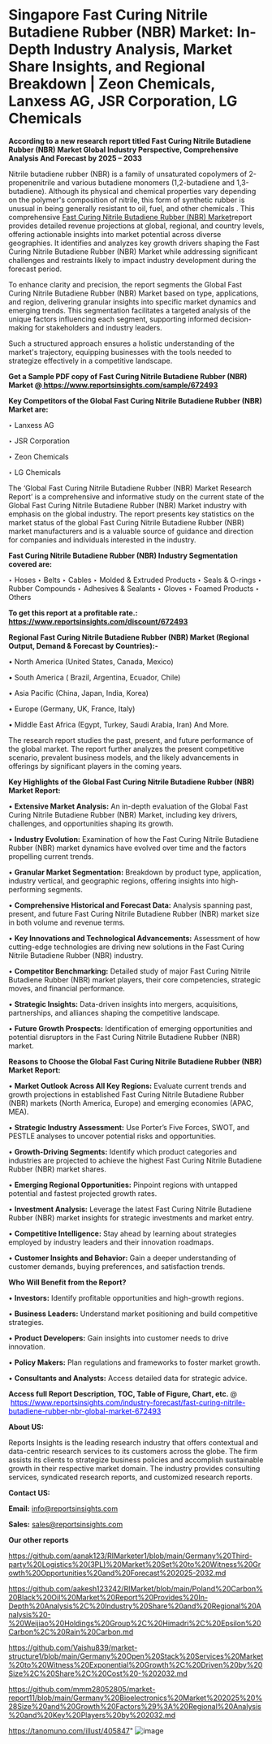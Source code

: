 # Singapore Fast Curing Nitrile Butadiene Rubber (NBR) Market: In-Depth Industry Analysis, Market Share Insights, and Regional Breakdown | Zeon Chemicals, Lanxess AG, JSR Corporation, LG Chemicals

<strong>According to a new research report titled Fast Curing Nitrile Butadiene Rubber (NBR) Market Global Industry Perspective, Comprehensive Analysis And Forecast by 2025 – 2033</strong>

Nitrile butadiene rubber (NBR) is a family of unsaturated copolymers of 2-propenenitrile and various butadiene monomers (1,2-butadiene and 1,3-butadiene). Although its physical and chemical properties vary depending on the polymer's composition of nitrile, this form of synthetic rubber is unusual in being generally resistant to oil, fuel, and other chemicals . This comprehensive <a href=https://www.reportsinsights.com/sample/672493>Fast Curing Nitrile Butadiene Rubber (NBR) Market</a>report provides detailed revenue projections at global, regional, and country levels, offering actionable insights into market potential across diverse geographies. It identifies and analyzes key growth drivers shaping the Fast Curing Nitrile Butadiene Rubber (NBR) Market while addressing significant challenges and restraints likely to impact industry development during the forecast period.

To enhance clarity and precision, the report segments the Global Fast Curing Nitrile Butadiene Rubber (NBR) Market based on type, applications, and region, delivering granular insights into specific market dynamics and emerging trends. This segmentation facilitates a targeted analysis of the unique factors influencing each segment, supporting informed decision-making for stakeholders and industry leaders.

Such a structured approach ensures a holistic understanding of the market's trajectory, equipping businesses with the tools needed to strategize effectively in a competitive landscape.

<strong>Get a Sample PDF copy of Fast Curing Nitrile Butadiene Rubber (NBR) Market </strong><strong>@<a href=https://www.reportsinsights.com/sample/672493 style=color:#0000ff;> https://www.reportsinsights.com/sample/672493</a></strong></font>

<strong>Key Competitors of the Global Fast Curing Nitrile Butadiene Rubber (NBR) Market are:</strong>

‣ Lanxess AG

‣ JSR Corporation

‣ Zeon Chemicals

‣ LG Chemicals

The ‘Global Fast Curing Nitrile Butadiene Rubber (NBR) Market Research Report’ is a comprehensive and informative study on the current state of the Global Fast Curing Nitrile Butadiene Rubber (NBR) Market industry with emphasis on the global industry. The report presents key statistics on the market status of the global Fast Curing Nitrile Butadiene Rubber (NBR) market manufacturers and is a valuable source of guidance and direction for companies and individuals interested in the industry.

<strong>Fast Curing Nitrile Butadiene Rubber (NBR) Industry Segmentation covered are:</strong>

‣ Hoses
‣ Belts
‣ Cables
‣ Molded & Extruded Products
‣ Seals & O-rings
‣ Rubber Compounds
‣ Adhesives & Sealants
‣ Gloves
‣ Foamed Products
‣ Others

<strong>To get this report at a profitable rate.: <a href=https://www.reportsinsights.com/discount/672493 style=color:#0000ff;>https://www.reportsinsights.com/discount/672493</a></strong></font>

<strong>Regional Fast Curing Nitrile Butadiene Rubber (NBR) Market (Regional Output, Demand &amp; Forecast by Countries):-</strong>

• North America (United States, Canada, Mexico)

• South America ( Brazil, Argentina, Ecuador, Chile)

• Asia Pacific (China, Japan, India, Korea)

• Europe (Germany, UK, France, Italy)

• Middle East Africa (Egypt, Turkey, Saudi Arabia, Iran) And More.

The research report studies the past, present, and future performance of the global market. The report further analyzes the present competitive scenario, prevalent business models, and the likely advancements in offerings by significant players in the coming years.

<strong>Key Highlights of the Global Fast Curing Nitrile Butadiene Rubber (NBR) Market Report:</strong>

• <strong>Extensive Market Analysis:</strong> An in-depth evaluation of the Global Fast Curing Nitrile Butadiene Rubber (NBR) Market, including key drivers, challenges, and opportunities shaping its growth.

• <strong>Industry Evolution:</strong> Examination of how the Fast Curing Nitrile Butadiene Rubber (NBR) market dynamics have evolved over time and the factors propelling current trends.

• <strong>Granular Market Segmentation:</strong> Breakdown by product type, application, industry vertical, and geographic regions, offering insights into high-performing segments.

• <strong>Comprehensive Historical and Forecast Data:</strong> Analysis spanning past, present, and future Fast Curing Nitrile Butadiene Rubber (NBR) market size in both volume and revenue terms.

• <strong>Key Innovations and Technological Advancements:</strong> Assessment of how cutting-edge technologies are driving new solutions in the Fast Curing Nitrile Butadiene Rubber (NBR) industry.

• <strong>Competitor Benchmarking:</strong> Detailed study of major Fast Curing Nitrile Butadiene Rubber (NBR) market players, their core competencies, strategic moves, and financial performance.

• <strong>Strategic Insights:</strong> Data-driven insights into mergers, acquisitions, partnerships, and alliances shaping the competitive landscape.

• <strong>Future Growth Prospects:</strong> Identification of emerging opportunities and potential disruptors in the Fast Curing Nitrile Butadiene Rubber (NBR) market.

<strong>Reasons to Choose the Global Fast Curing Nitrile Butadiene Rubber (NBR) Market Report:</strong>

• <strong>Market Outlook Across All Key Regions:</strong> Evaluate current trends and growth projections in established Fast Curing Nitrile Butadiene Rubber (NBR) markets (North America, Europe) and emerging economies (APAC, MEA).

• <strong>Strategic Industry Assessment:</strong> Use Porter’s Five Forces, SWOT, and PESTLE analyses to uncover potential risks and opportunities.

• <strong>Growth-Driving Segments:</strong> Identify which product categories and industries are projected to achieve the highest Fast Curing Nitrile Butadiene Rubber (NBR) market shares.

• <strong>Emerging Regional Opportunities:</strong> Pinpoint regions with untapped potential and fastest projected growth rates.

• <strong>Investment Analysis:</strong> Leverage the latest Fast Curing Nitrile Butadiene Rubber (NBR) market insights for strategic investments and market entry.

• <strong>Competitive Intelligence:</strong> Stay ahead by learning about strategies employed by industry leaders and their innovation roadmaps.

• <strong>Customer Insights and Behavior:</strong> Gain a deeper understanding of customer demands, buying preferences, and satisfaction trends.

<strong>Who Will Benefit from the Report?</strong>

• <strong>Investors:</strong> Identify profitable opportunities and high-growth regions.

• <strong>Business Leaders:</strong> Understand market positioning and build competitive strategies.

• <strong>Product Developers:</strong> Gain insights into customer needs to drive innovation.

• <strong>Policy Makers:</strong> Plan regulations and frameworks to foster market growth.

• <strong>Consultants and Analysts:</strong> Access detailed data for strategic advice.
</ul>
<strong>Access full Report Description, TOC, Table of Figure, Chart, etc. </strong>@  <a href=https://www.reportsinsights.com/industry-forecast/fast-curing-nitrile-butadiene-rubber-nbr-global-market-672493 style=color:#0000ff;>https://www.reportsinsights.com/industry-forecast/fast-curing-nitrile-butadiene-rubber-nbr-global-market-672493</a></font>

<strong><strong>About US</strong>:</strong>

Reports Insights is the leading research industry that offers contextual and data-centric research services to its customers across the globe. The firm assists its clients to strategize business policies and accomplish sustainable growth in their respective market domain. The industry provides consulting services, syndicated research reports, and customized research reports.

<strong>Contact US:</strong>

<p class=""""><b>Email:</b> <a href=mailto:info@reportsinsights.com>info@reportsinsights.com</a></p>
<p class=""""><b>Sales:</b> <a href=mailto:sales@reportsinsights.com>sales@reportsinsights.com</a></p>

<strong>Our other reports</strong>

<a href=https://github.com/aanak123/RIMarketer1/blob/main/Germany%20Third-party%20Logistics%20(3PL)%20Market%20Set%20to%20Witness%20Growth%20Opportunities%20and%20Forecast%202025-2032.md>https://github.com/aanak123/RIMarketer1/blob/main/Germany%20Third-party%20Logistics%20(3PL)%20Market%20Set%20to%20Witness%20Growth%20Opportunities%20and%20Forecast%202025-2032.md</a>

<a href=https://github.com/aakesh123242/RIMarket/blob/main/Poland%20Carbon%20Black%20Oil%20Market%20Report%20Provides%20In-Depth%20Analysis%2C%20Industry%20Share%20and%20Regional%20Analysis%20-%20Weijiao%20Holdings%20Group%2C%20Himadri%2C%20Epsilon%20Carbon%2C%20Rain%20Carbon.md>https://github.com/aakesh123242/RIMarket/blob/main/Poland%20Carbon%20Black%20Oil%20Market%20Report%20Provides%20In-Depth%20Analysis%2C%20Industry%20Share%20and%20Regional%20Analysis%20-%20Weijiao%20Holdings%20Group%2C%20Himadri%2C%20Epsilon%20Carbon%2C%20Rain%20Carbon.md</a>

<a href=https://github.com/Vaishu839/market-structure1/blob/main/Germany%20Open%20Stack%20Services%20Market%20to%20Witness%20Exponential%20Growth%2C%20Driven%20by%20Size%2C%20Share%2C%20Cost%20-%202032.md>https://github.com/Vaishu839/market-structure1/blob/main/Germany%20Open%20Stack%20Services%20Market%20to%20Witness%20Exponential%20Growth%2C%20Driven%20by%20Size%2C%20Share%2C%20Cost%20-%202032.md</a>

<a href=https://github.com/mmm28052805/market-report11/blob/main/Germany%20Bioelectronics%20Market%202025%20%28Size%20and%20Growth%20Factors%29%3A%20Regional%20Analysis%20and%20Key%20Players%20by%202032.md>https://github.com/mmm28052805/market-report11/blob/main/Germany%20Bioelectronics%20Market%202025%20%28Size%20and%20Growth%20Factors%29%3A%20Regional%20Analysis%20and%20Key%20Players%20by%202032.md</a>

<a href=https://tanomuno.com/illust/405847>https://tanomuno.com/illust/405847</a>"
![image](https://github.com/user-attachments/assets/50204f05-9ed1-45fe-a5b8-339252b5575d)
